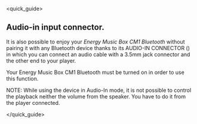 <quick_guide>
## Audio-in input connector.

It is also possible to enjoy your *Energy Music Box CM1 Bluetooth* without pairing it with any Bluetooth device thanks to its AUDIO-IN CONNECTOR () in which you can connect an audio cable with a 3.5mm jack connector and the other end to your player.

Your Energy Music Box CM1 Bluetooth must be turned on in order to use this function.

NOTE: While using the device in Audio-In mode, it is not possible to control the playback neither the volume from the speaker. You have to do it from the player connected.

</quick_guide>
